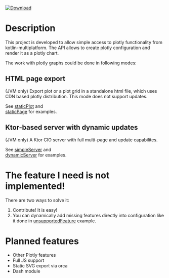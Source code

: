 [ ![Download](https://api.bintray.com/packages/mipt-npm/scientifik/plotlykt-core/images/download.svg) ](https://bintray.com/mipt-npm/scientifik/plotlykt-core/_latestVersion)

# Description

This project is developed to allow simple access to plotly functionality from kotlin-multiplatform.
The API allows to create plotly configuration and render it as a plotly chart.

The work with plotly graphs could be done in following modes:

## HTML page export
(JVM only) Export plot or a plot grid in a standalone html file, which
uses CDN based plotly distribution. This mode does not support updates.

See [staticPlot](./examples/src/main/kotlin/staticPlot.kt) and  
[staticPage](./examples/src/main/kotlin/staticPage.kt) for examples.

## Ktor-based server with dynamic updates
(JVM only) A Ktor CIO server with full multi-page and update capabilites.

See [simpleServer](./examples/src/main/kotlin/simpleServer.kt) and  
[dynamicServer](./examples/src/main/kotlin/dynamicServer.kt) for examples.

# The feature I need is not implemented!

There are two ways to solve it:
1. Contribute! It is easy!
2. You can dynamically add missing features directly into configuration
like it done in [unsupportedFeature](./examples/src/main/kotlin/unsupportedFeature.kt) example.

# Planned features

* Other Plotly features
* Full JS support
* Static SVG export via orca
* Dash module
